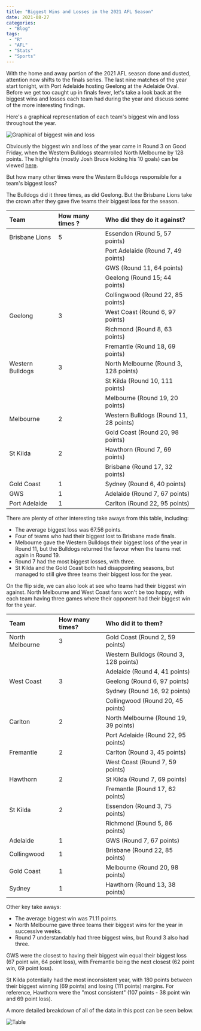 ```yaml
---
title: "Biggest Wins and Losses in the 2021 AFL Season"
date: 2021-08-27
categories:
 - "Blog"
tags:
 - "R"
 - "AFL" 
 - "Stats"
 - "Sports"
---
```


<!--more-->

With the home and away portion of the 2021 AFL season done and dusted, attention now shifts to the finals series. The last nine matches of the year start tonight, with Port Adelaide hosting Geelong at the Adelaide Oval. Before we get too caught up in finals fever, let's take a look back at the biggest wins and losses each team had during the year and discuss some of the more interesting findings.

Here's a graphical representation of each team's biggest win and loss throughout the year.

![Graphical of biggest win and loss](/img/content/posts/biggest-result-2021/biggest_result.png)

Obviously the biggest win and loss of the year came in Round 3 on Good Friday, when the Western Bulldogs steamrolled North Melbourne by 128 points. The highlights (mostly Josh Bruce kicking his 10 goals) can be viewed [here](https://www.youtube.com/watch?v=YSRS4q7IhPA).

But how many other times were the Western Bulldogs responsible for a team's biggest loss?

The Bulldogs did it three times, as did Geelong. But the Brisbane Lions take the crown after they gave five teams their biggest loss for the season.

| Team                   | How many times ? | Who did they do it against?                  |
| :--------------------- | :--------------- | :------------------------------------------- |
| Brisbane Lions         | 5                | Essendon (Round 5, 57 points)                |
|                        |                  | Port Adelaide (Round 7, 49 points)           | 
|                        |                  | GWS (Round 11, 64 points)                    |
|                        |                  | Geelong (Round 15; 44 points)                |
|                        |                  | Collingwood (Round 22, 85 points)            |
| Geelong                | 3                | West Coast (Round 6, 97 points)              | 
|                        |                  | Richmond (Round 8, 63 points)                |
|                        |                  | Fremantle (Round 18, 69 points)              |
| Western Bulldogs       | 3                | North Melbourne (Round 3, 128 points)        |
|                        |                  | St Kilda (Round 10, 111 points)              |
|                        |                  | Melbourne (Round 19, 20 points)              |
| Melbourne              | 2                | Western Bulldogs (Round 11, 28 points)       |
|                        |                  | Gold Coast (Round 20, 98 points)             |
| St Kilda               | 2                | Hawthorn (Round 7, 69 points)                |
|                        |                  | Brisbane (Round 17, 32 points)               |
| Gold Coast             | 1                | Sydney (Round 6, 40 points)                  |
| GWS                    | 1                | Adelaide (Round 7, 67 points)                |
| Port Adelaide          | 1                | Carlton (Round 22, 95 points)                |

There are plenty of other interesting take aways from this table, including:
 - The average biggest loss was 67.56 points.
 - Four of teams who had their biggest lost to Brisbane made finals. 
 - Melbourne gave the Western Bulldogs their biggest loss of the year in Round 11, but the Bulldogs returned the favour when the teams met again in Round 19.
 - Round 7 had the most biggest losses, with three. 
 - St Kilda and the Gold Coast both had disappointing seasons, but managed to still give three teams their biggest loss for the year.

On the flip side, we can also look at see who teams had their biggest win against. North Melbourne and West Coast fans won't be too happy, with each team having three games where their opponent had their biggest win for the year.

| Team            | How many times? | Who did it to them?                    |
| :---------------| :-------------- | :------------------------------------- |
| North Melbourne | 3               | Gold Coast (Round 2, 59 points)        |
|                 |                 | Western Bulldogs (Round 3, 128 points) |
|                 |                 | Adelaide (Round 4, 41 points)          | 
| West Coast      | 3               | Geelong (Round 6, 97 points)           |
|                 |                 | Sydney (Round 16, 92 points)           |
|                 |                 | Collingwood (Round 20, 45 points)      |
| Carlton         | 2               | North Melbourne (Round 19, 39 points)  |
|                 |                 | Port Adelaide (Round 22, 95 points)    |
| Fremantle       | 2               | Carlton (Round 3, 45 points)           |
|                 |                 | West Coast (Round 7, 59 points)        |
| Hawthorn        | 2               | St Kilda (Round 7, 69 points)          |
|                 |                 | Fremantle (Round 17, 62 points)        |
| St Kilda        | 2               | Essendon (Round 3, 75 points)          |
|                 |                 | Richmond (Round 5, 86 points)          |
| Adelaide        | 1               | GWS (Round 7, 67 points)               |
| Collingwood     | 1               | Brisbane (Round 22, 85 points)         |
| Gold Coast      | 1               | Melbourne (Round 20, 98 points)        | 
| Sydney          | 1               | Hawthorn (Round 13, 38 points)         |

Other key take aways:
 - The average biggest win was 71.11 points.
 - North Melbourne gave three teams their biggest wins for the year in successive weeks. 
 - Round 7 understandably had three biggest wins, but Round 3 also had three. 

GWS were the closest to having their biggest win equal their biggest loss (67 point win, 64 point loss), with Fremantle being the next closest (62 point win, 69 point loss).

St Kilda potentially had the most inconsistent year, with 180 points between their biggest winning (69 points) and losing (111 points) margins. For reference, Hawthorn were the "most consistent" (107 points - 38 point win and 69 point loss).

A more detailed breakdown of all of the data in this post can be seen below.

![Table](/img/content/posts/biggest-result-2021/result_table.png)